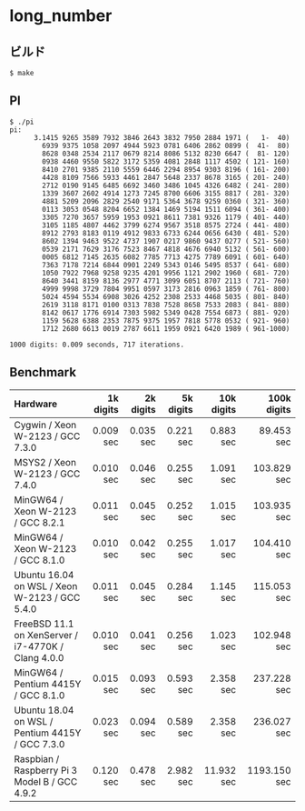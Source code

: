 # long_number

## ビルド
```
$ make
```

## PI
```
$ ./pi
pi:
      3.1415 9265 3589 7932 3846 2643 3832 7950 2884 1971 (   1-  40)
        6939 9375 1058 2097 4944 5923 0781 6406 2862 0899 (  41-  80)
        8628 0348 2534 2117 0679 8214 8086 5132 8230 6647 (  81- 120)
        0938 4460 9550 5822 3172 5359 4081 2848 1117 4502 ( 121- 160)
        8410 2701 9385 2110 5559 6446 2294 8954 9303 8196 ( 161- 200)
        4428 8109 7566 5933 4461 2847 5648 2337 8678 3165 ( 201- 240)
        2712 0190 9145 6485 6692 3460 3486 1045 4326 6482 ( 241- 280)
        1339 3607 2602 4914 1273 7245 8700 6606 3155 8817 ( 281- 320)
        4881 5209 2096 2829 2540 9171 5364 3678 9259 0360 ( 321- 360)
        0113 3053 0548 8204 6652 1384 1469 5194 1511 6094 ( 361- 400)
        3305 7270 3657 5959 1953 0921 8611 7381 9326 1179 ( 401- 440)
        3105 1185 4807 4462 3799 6274 9567 3518 8575 2724 ( 441- 480)
        8912 2793 8183 0119 4912 9833 6733 6244 0656 6430 ( 481- 520)
        8602 1394 9463 9522 4737 1907 0217 9860 9437 0277 ( 521- 560)
        0539 2171 7629 3176 7523 8467 4818 4676 6940 5132 ( 561- 600)
        0005 6812 7145 2635 6082 7785 7713 4275 7789 6091 ( 601- 640)
        7363 7178 7214 6844 0901 2249 5343 0146 5495 8537 ( 641- 680)
        1050 7922 7968 9258 9235 4201 9956 1121 2902 1960 ( 681- 720)
        8640 3441 8159 8136 2977 4771 3099 6051 8707 2113 ( 721- 760)
        4999 9998 3729 7804 9951 0597 3173 2816 0963 1859 ( 761- 800)
        5024 4594 5534 6908 3026 4252 2308 2533 4468 5035 ( 801- 840)
        2619 3118 8171 0100 0313 7838 7528 8658 7533 2083 ( 841- 880)
        8142 0617 1776 6914 7303 5982 5349 0428 7554 6873 ( 881- 920)
        1159 5628 6388 2353 7875 9375 1957 7818 5778 0532 ( 921- 960)
        1712 2680 6613 0019 2787 6611 1959 0921 6420 1989 ( 961-1000)

1000 digits: 0.009 seconds, 717 iterations.
```

## Benchmark

| Hardware                                           | 1k digits | 2k digits | 5k digits | 10k digits | 100k digits  |
| :------------------------------------------------- | --------: | --------: | --------: | ---------: | -----------: |
| Cygwin / Xeon W-2123 / GCC 7.3.0                   | 0.009 sec | 0.035 sec | 0.221 sec |  0.883 sec |   89.453 sec | 
| MSYS2 / Xeon W-2123 / GCC 7.4.0                    | 0.010 sec | 0.046 sec | 0.255 sec |  1.091 sec |  103.829 sec | 
| MinGW64 / Xeon W-2123 / GCC 8.2.1                  | 0.011 sec | 0.045 sec | 0.252 sec |  1.015 sec |  103.935 sec | 
| MinGW64 / Xeon W-2123 / GCC 8.1.0                  | 0.010 sec | 0.042 sec | 0.255 sec |  1.017 sec |  104.410 sec | 
| Ubuntu 16.04 on WSL / Xeon W-2123 / GCC 5.4.0      | 0.011 sec | 0.045 sec | 0.284 sec |  1.145 sec |  115.053 sec | 
| FreeBSD 11.1 on XenServer / i7-4770K / Clang 4.0.0 | 0.010 sec | 0.041 sec | 0.256 sec |  1.023 sec |  102.948 sec | 
| MinGW64 / Pentium 4415Y / GCC 8.1.0                | 0.015 sec | 0.093 sec | 0.593 sec |  2.358 sec |  237.228 sec |
| Ubuntu 18.04 on WSL / Pentium 4415Y / GCC 7.3.0    | 0.023 sec | 0.094 sec | 0.589 sec |  2.358 sec |  236.027 sec |
| Raspbian / Raspberry Pi 3 Model B / GCC 4.9.2      | 0.120 sec | 0.478 sec | 2.982 sec | 11.932 sec | 1193.150 sec |
